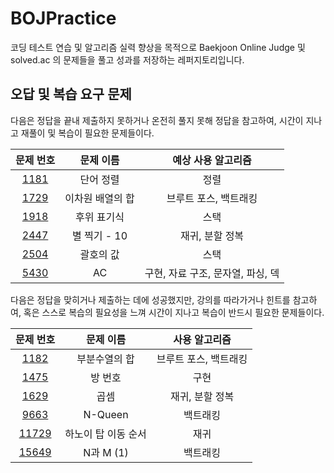 # BOJPractice
코딩 테스트 연습 및 알고리즘 실력 향상을 목적으로 Baekjoon Online Judge 및 solved.ac 의 문제들을 풀고 성과를 저장하는 레퍼지토리입니다.

## 오답 및 복습 요구 문제
다음은 정답을 끝내 제출하지 못하거나 온전히 풀지 못해 정답을 참고하여, 시간이 지나고 재풀이 및 복습이 필요한 문제들이다.

|문제 번호|문제 이름|예상 사용 알고리즘|
|:---:|:---:|:---:|
|[1181](https://www.acmicpc.net/problem/1181)|단어 정렬|정렬|
|[1729](https://www.acmicpc.net/problem/1729)|이차원 배열의 합|브루트 포스, 백트래킹|
|[1918](https://www.acmicpc.net/problem/1918)|후위 표기식|스택|
|[2447](https://www.acmicpc.net/problem/2447)|별 찍기 - 10|재귀, 분할 정복|
|[2504](https://www.acmicpc.net/problem/1918)|괄호의 값|스택|
|[5430](https://www.acmicpc.net/problem/5430)|AC|구현, 자료 구조, 문자열, 파싱, 덱|


다음은 정답을 맞히거나 제출하는 데에 성공했지만, 강의를 따라가거나 힌트를 참고하여, 혹은 스스로 복습의 필요성을 느껴 시간이 지나고 복습이 반드시 필요한 문제들이다.

|문제 번호|문제 이름|사용 알고리즘|
|:---:|:---:|:---:|
|[1182](https://www.acmicpc.net/problem/1182)|부분수열의 합|브루트 포스, 백트래킹|
|[1475](https://www.acmicpc.net/problem/1475)|방 번호|구현|
|[1629](https://www.acmicpc.net/problem/1629)|곱셈|재귀, 분할 정복|
|[9663](https://www.acmicpc.net/problem/9663)|N-Queen|백트래킹|
|[11729](https://www.acmicpc.net/problem/11729)|하노이 탑 이동 순서|재귀|
|[15649](https://www.acmicpc.net/problem/15649)|N과 M (1)|백트래킹|

